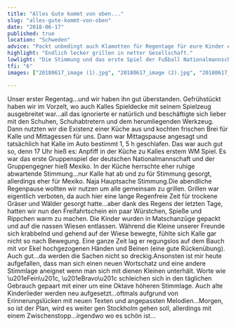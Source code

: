 ```yaml
---
title: "Alles Gute kommt von oben..."
slug: "alles-gute-kommt-von-oben"
date: "2018-06-17"
published: true
location: "Schweden"
advice: "Packt unbedingt auch Klamotten für Regentage für eure Kinder ein."
highlight: "Endlich lecker grillen in netter Gesellschaft."
lowlight: "Die Stimmung und das erste Spiel der Fußball Nationalmannschaft gegen Mexiko bei der WM in Russland."
tfi: "6"
images: ["20180617_image (1).jpg", "20180617_image (2).jpg", "20180617_image (3).jpg", "20180617_image (4).jpg"]

---
```


Unser erster Regentag...und wir haben ihn gut überstanden. Gefrühstückt haben wir im Vorzelt, wo auch Kalles Spieldecke mit seinem Spielzeug ausgebreitet war...all das ignorierte er natürlich und beschäftigte sich lieber mit den Schuhen, Schuhabtretern und dem herumliegenden Werkzeug. Dann nutzten wir die Existenz einer Küche aus und kochten frischen Brei für Kalle und Mittagessen für uns. Dann war Mittagspause angesagt und tatsächlich hat Kalle im Auto bestimmt 1,
5 h geschlafen. Das war auch gut so, denn 17 Uhr hieß es: Anpfiff in der Küche zu Kalles erstem WM Spiel. Es war das erste Gruppenspiel der deutschen Nationalmannschaft und der Gruppengegner hieß Mexiko. In der Küche herrschte eher ruhige abwartende Stimmung...nur Kalle hat ab und zu für Stimmung gesorgt, allerdings eher für Mexiko. Naja Hauptsache Stimmung.Die abendliche Regenpause wollten wir nutzen um alle gemeinsam zu grillen. Grillen war eigentlich verboten, da auch hier eine lange Regenfreie Zeit für trockene Gräser und Wälder gesorgt hatte...aber dank des Regens der letzten Tage, hatten wir nun den Freifahrtschein ein paar Würstchen, Spieße und Rippchen warm zu machen. Die Kinder wurden in Matschanzüge gepackt und auf die nassen Wiesen entlassen. Während die Kleine unserer Freunde sich krabbelnd und gehend auf der Wiese bewegte, fühlte sich Kalle gar nicht so nach Bewegung. Eine ganze Zeit lag er regungslos auf dem Bauch mit vor Ekel hochgezogenen Händen und Beinen (eine gute Rückenübung). Auch gut...da werden die Sachen nicht so dreckig.Ansonsten ist mir heute aufgefallen, dass man sich einen neuen Wortschatz und eine andere Stimmlage aneignet wenn man sich mit dienen Kleinen unterhält. Worte wie \u201eFein\u201c, \u201eBravo\u201c schleichen sich in den täglichen Gebrauch gepaart mit einer um eine Oktave höheren Stimmlage. Auch alte Kinderlieder werden neu aufgesetzt...oftmals aufgrund von Erinnerungslücken mit neuen Texten und angepassten Melodien...Morgen, so ist der Plan, wird es weiter gen Stockholm gehen soll, allerdings mit einem Zwischenstopp...irgendwo wo es schön ist...